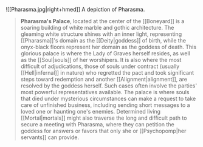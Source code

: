 ![[Pharasma.jpg|right+hmed]] 
 A depiction of Pharasma.
> **Pharasma's Palace**, located at the center of the [[Boneyard]] is a soaring building of white marble and gothic architecture. The gleaming white structure shines with an inner light, representing [[Pharasma]]'s domain as the [[Deity|goddess]] of birth, while the onyx-black floors represent her domain as the goddess of death. This glorious palace is where the Lady of Graves herself resides, as well as the [[Soul|souls]] of her worshipers. It is also where the most difficult of adjudications, those of souls under contract (usually [[Hell|infernal]] in nature) who regretted the pact and took significant steps toward redemption and another [[Alignment|alignment]], are resolved by the goddess herself. Such cases often involve the parties' most powerful representatives available.
> The palace is where souls that died under mysterious circumstances can make a request to take care of unfinished business, including sending short messages to a loved one or haunting one's enemies. Determined living [[Mortal|mortals]] might also traverse the long and difficult path to secure a meeting with Pharasma, where they can petition the goddess for answers or favors that only she or [[Psychopomp|her servants]] can provide.







